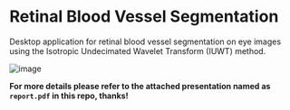 # Retinal Blood Vessel Segmentation
Desktop application for retinal blood vessel segmentation on eye images using the Isotropic Undecimated Wavelet Transform (IUWT) method.

![image](https://github.com/user-attachments/assets/e628ef26-7300-4bbd-b631-069583109562)


**For more details please refer to the attached presentation named as `report.pdf` in this repo, thanks!**

